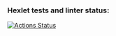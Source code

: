 ### Hexlet tests and linter status:
[![Actions Status](https://github.com/Villhard/python-pytest-testing-project-79/actions/workflows/hexlet-check.yml/badge.svg)](https://github.com/Villhard/python-pytest-testing-project-79/actions)